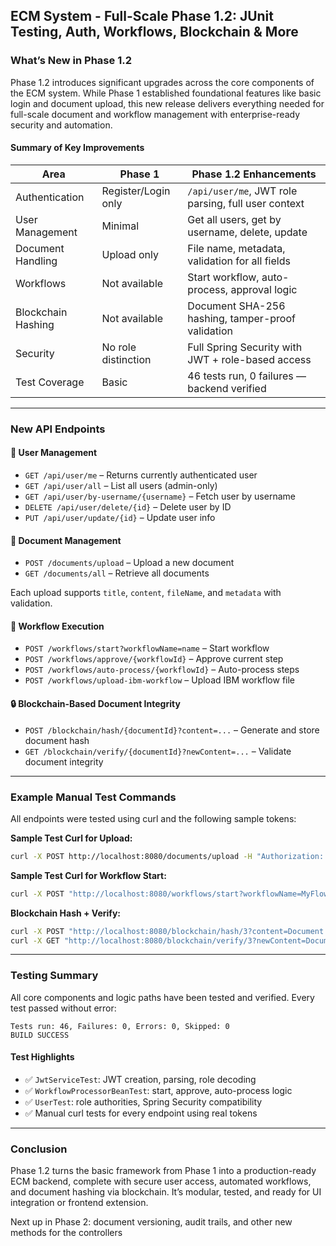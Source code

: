 ## ECM System - Full-Scale Phase 1.2: JUnit Testing, Auth, Workflows, Blockchain & More

### What’s New in Phase 1.2

Phase 1.2 introduces significant upgrades across the core components of the ECM system. While Phase 1 established foundational features like basic login and document upload, this new release delivers everything needed for full-scale document and workflow management with enterprise-ready security and automation.

#### Summary of Key Improvements

| Area                 | Phase 1                        | Phase 1.2 Enhancements                                  |
|----------------------|--------------------------------|---------------------------------------------------------|
| Authentication       | Register/Login only            | `/api/user/me`, JWT role parsing, full user context     |
| User Management      | Minimal                        | Get all users, get by username, delete, update          |
| Document Handling    | Upload only                    | File name, metadata, validation for all fields          |
| Workflows            | Not available                  | Start workflow, auto-process, approval logic            |
| Blockchain Hashing   | Not available                  | Document SHA-256 hashing, tamper-proof validation       |
| Security             | No role distinction            | Full Spring Security with JWT + role-based access       |
| Test Coverage        | Basic                          | 46 tests run, 0 failures — backend verified              |

---

### New API Endpoints

#### 🔐 User Management

- `GET /api/user/me` – Returns currently authenticated user
- `GET /api/user/all` – List all users (admin-only)
- `GET /api/user/by-username/{username}` – Fetch user by username
- `DELETE /api/user/delete/{id}` – Delete user by ID
- `PUT /api/user/update/{id}` – Update user info

#### 📄 Document Management

- `POST /documents/upload` – Upload a new document
- `GET /documents/all` – Retrieve all documents

Each upload supports `title`, `content`, `fileName`, and `metadata` with validation.

#### 🔁 Workflow Execution

- `POST /workflows/start?workflowName=name` – Start workflow
- `POST /workflows/approve/{workflowId}` – Approve current step
- `POST /workflows/auto-process/{workflowId}` – Auto-process steps
- `POST /workflows/upload-ibm-workflow` – Upload IBM workflow file

#### 🔒 Blockchain-Based Document Integrity

- `POST /blockchain/hash/{documentId}?content=...` – Generate and store document hash
- `GET /blockchain/verify/{documentId}?newContent=...` – Validate document integrity

---

### Example Manual Test Commands

All endpoints were tested using curl and the following sample tokens:


**Sample Test Curl for Upload:**

```bash
curl -X POST http://localhost:8080/documents/upload -H "Authorization: Bearer <TOKEN>" -H "Content-Type: application/json" -d "{\"title\":\"Sample\",\"fileName\":\"sample.txt\",\"content\":\"Sample content.\"}"
```

**Sample Test Curl for Workflow Start:**

```bash
curl -X POST "http://localhost:8080/workflows/start?workflowName=MyFlow" -H "Authorization: Bearer <TOKEN>"
```

**Blockchain Hash + Verify:**

```bash
curl -X POST "http://localhost:8080/blockchain/hash/3?content=Document from admin." -H "Authorization: Bearer <TOKEN>"
curl -X GET "http://localhost:8080/blockchain/verify/3?newContent=Document from admin." -H "Authorization: Bearer <TOKEN>"
```

---

### Testing Summary

All core components and logic paths have been tested and verified. Every test passed without error:

```
Tests run: 46, Failures: 0, Errors: 0, Skipped: 0
BUILD SUCCESS
```

#### Test Highlights

- ✅ `JwtServiceTest`: JWT creation, parsing, role decoding
- ✅ `WorkflowProcessorBeanTest`: start, approve, auto-process logic
- ✅ `UserTest`: role authorities, Spring Security compatibility
- ✅ Manual curl tests for every endpoint using real tokens

---

### Conclusion

Phase 1.2 turns the basic framework from Phase 1 into a production-ready ECM backend, complete with secure user access, automated workflows, and document hashing via blockchain. It’s modular, tested, and ready for UI integration or frontend extension.

Next up in Phase 2: document versioning, audit trails, and other new methods for the controllers
